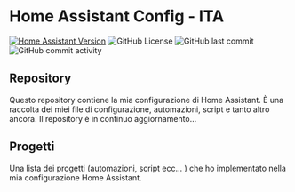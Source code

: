 # Home Assistant Config - ITA
[![Home Assistant Version](https://img.shields.io/badge/HA%20Version-2025.4.2%20-blue?style=for-the-badge)](https://github.com/home-assistant/core/releases/tag/2025.4.2)
![GitHub License](https://img.shields.io/github/license/antoniochiumiento/Home-Assistant-Config-ITA?style=for-the-badge)
![GitHub last commit](https://img.shields.io/github/last-commit/antoniochiumiento/Home-Assistant-Config-ITA?style=for-the-badge)
![GitHub commit activity](https://img.shields.io/github/commit-activity/w/antoniochiumiento/Home-Assistant-Config-ITA?style=for-the-badge)

## Repository
Questo repository contiene la mia configurazione di Home Assistant. È una raccolta dei miei file di configurazione, automazioni, script e tanto altro ancora.
Il repository è in continuo aggiornamento...

## Progetti
Una lista dei progetti (automazioni, script ecc... ) che ho implementato nella mia configurazione Home Assistant.

